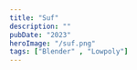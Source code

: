 ```yaml
---
title: "Suf"
description: ""
pubDate: "2023"
heroImage: "/suf.png"
tags: ["Blender" , "Lowpoly"]
---
```

